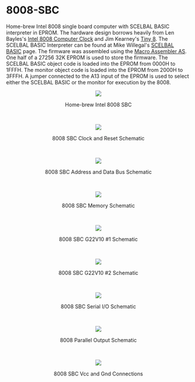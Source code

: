 # 8008-SBC
Home-brew Intel 8008 single board computer with SCELBAL BASIC interpreter in EPROM. The hardware design borrows heavily from Len Bayles's 
[Intel 8008 Computer Clock](http://www.8008chron.com/) and Jim Kearney's [Tiny 8](https://www.jkearney.com/Tiny8demo/). The SCELBAL BASIC Interpreter can be found at Mike Willegal's [SCELBAL BASIC](http://www.willegal.net/scelbi/scelbal.html) page. The firmware was assembled using the [Macro Assembler AS](http://john.ccac.rwth-aachen.de:8000/as/). One half of a 27256 32K EPROM is used to store the firmware. The SCELBAL BASIC object code is loaded into the EPROM from 0000H to 1FFFH. The monitor object code is loaded into the EPROM from 2000H to 3FFFH. A jumper connected to the A13 input of the EPROM is used to select either the SCELBAL BASIC or the monitor for execution by the 8008.
<p align="center"><img src="/images/8008 SBC.JPEG"/>
<p align="center">Home-brew Intel 8008 SBC</p><br>
<p align="center"><img src="/images/8008 SBC Schematic-1.jpg"/>
<p align="center">8008 SBC Clock and Reset Schematic</p><br>
<p align="center"><img src="/images/8008 SBC Schematic-2.jpg"/>
<p align="center">8008 SBC Address and Data Bus Schematic</p><br>
<p align="center"><img src="/images/8008 SBC Schematic-3.jpg"/>
<p align="center">8008 SBC Memory Schematic</p><br>
<p align="center"><img src="/images/8008 SBC Schematic-4.jpg"/>
<p align="center">8008 SBC G22V10 #1 Schematic</p><br>
<p align="center"><img src="/images/8008 SBC Schematic-5.jpg"/>
<p align="center">8008 SBC G22V10 #2 Schematic</p><br>
<p align="center"><img src="/images/8008 SBC Schematic-6.jpg"/>
<p align="center">8008 SBC Serial I/O Schematic</p><br>
<p align="center"><img src="/images/8008 SBC Schematic-7.jpg"/>
<p align="center">8008 Parallel Output Schematic</p><br>
<p align="center"><img src="/images/8008 SBC Schematic-8.jpg"/>
<p align="center">8008 SBC Vcc and Gnd Connections</p><br>
